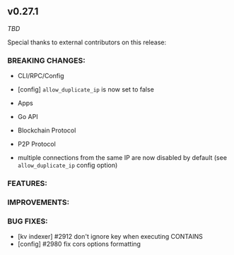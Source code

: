 ## v0.27.1

*TBD*

Special thanks to external contributors on this release:

### BREAKING CHANGES:

* CLI/RPC/Config
- [config] `allow_duplicate_ip` is now set to false

* Apps

* Go API

* Blockchain Protocol

* P2P Protocol
- multiple connections from the same IP are now disabled by default (see `allow_duplicate_ip` config option)

### FEATURES:

### IMPROVEMENTS:

### BUG FIXES:
- [kv indexer] \#2912 don't ignore key when executing CONTAINS
- [config] \#2980 fix cors options formatting
